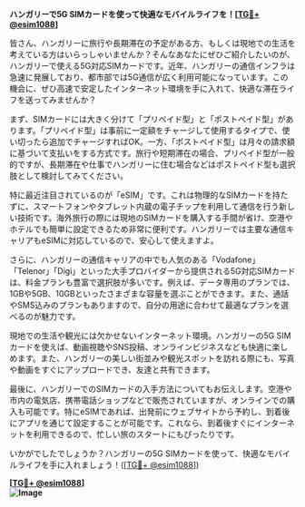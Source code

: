**ハンガリーで5G SIMカードを使って快適なモバイルライフを！[[TG💪+ @esim1088](https://t.me/s/esim1088)]**

皆さん、ハンガリーに旅行や長期滞在の予定がある方、もしくは現地での生活を考えている方はいらっしゃいませんか？そんなあなたにぜひご紹介したいのが、ハンガリーで使える5G対応SIMカードです。近年、ハンガリーの通信インフラは急速に発展しており、都市部では5G通信が広く利用可能になっています。この機会に、ぜひ高速で安定したインターネット環境を手に入れて、快適な滞在ライフを送ってみませんか？

まず、SIMカードには大きく分けて「プリペイド型」と「ポストペイド型」があります。「プリペイド型」は事前に一定額をチャージして使用するタイプで、使い切ったら追加でチャージすればOK。一方、「ポストペイド型」は月々の請求額に基づいて支払いをする方式です。旅行や短期滞在の場合、プリペイド型が一般的ですが、長期滞在や仕事でハンガリーに住む場合などはポストペイド型も選択肢として検討してみてください。

特に最近注目されているのが「eSIM」です。これは物理的なSIMカードを持たずに、スマートフォンやタブレット内蔵の電子チップを利用して通信を行う新しい技術です。海外旅行の際には現地のSIMカードを購入する手間が省け、空港やホテルでも簡単に設定できるため非常に便利です。ハンガリーでは主要な通信キャリアもeSIMに対応しているので、安心して使えますよ。

さらに、ハンガリーの通信キャリアの中でも人気のある「Vodafone」「Telenor」「Digi」といった大手プロバイダーから提供される5G対応SIMカードは、料金プランも豊富で選択肢が多いです。例えば、データ専用のプランでは、1GBや5GB、10GBといったさまざまな容量を選ぶことができます。また、通話やSMS込みのプランもありますので、自分の用途に合わせて最適なプランを選べるのが魅力です。

現地での生活や観光には欠かせないインターネット環境。ハンガリーの5G SIMカードを使えば、動画視聴やSNS投稿、オンラインビジネスなども快適に楽しめます。また、ハンガリーの美しい街並みや観光スポットを訪れる際にも、写真や動画をすぐにアップロードでき、友達と共有できます。

最後に、ハンガリーでのSIMカードの入手方法についてもお伝えします。空港や市内の電気店、携帯電話ショップなどで販売されていますが、オンラインでの購入も可能です。特にeSIMであれば、出発前にウェブサイトから予約し、到着後にアプリを通じて設定することが可能です。これなら、到着後すぐにインターネットを利用できるので、忙しい旅のスタートにもぴったりです。

いかがでしたでしょうか？ハンガリーの5G SIMカードを使って、快適なモバイルライフを手に入れましょう！([[TG💪+ @esim1088](https://t.me/s/esim1088)])

**[[TG💪+ @esim1088](https://t.me/s/esim1088)]  
![Image](https://i.postimg.cc/Y0z9fWf4/image.png)**